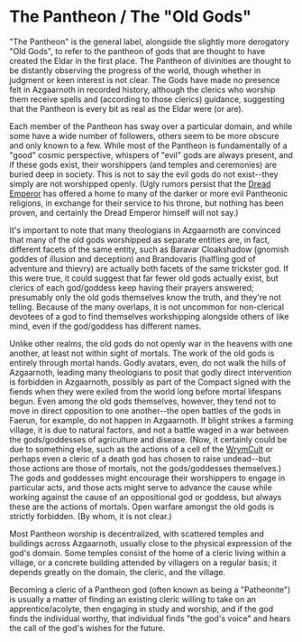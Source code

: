 # The Pantheon / The "Old Gods"

"The Pantheon" is the general label, alongside the slightly more derogatory "Old Gods", to refer to the pantheon of gods that are thought to have created the Eldar in the first place. The Pantheon of divinities are thought to be distantly observing the progress of the world, though whether in judgment or keen interest is not clear. The Gods have made no presence felt in Azgaarnoth in recorded history, although the clerics who worship them receive spells and (according to those clerics) guidance, suggesting that the Pantheon is every bit as real as the Eldar were (or are).

Each member of the Pantheon has sway over a particular domain, and while some have a wide number of followers, others seem to be more obscure and only known to a few. While most of the Pantheon is fundamentally of a "good" cosmic perspective, whispers of "evil" gods are always present, and if these gods exist, their worshippers (and temples and ceremonies) are buried deep in society. This is not to say the evil gods do not exist--they simply are not worshipped openly. (Ugly rumors persist that the [Dread Emperor](/People/DreadEmperor.md) has offered a home to many of the darker or more evil Pantheonic religions, in exchange for their service to his throne, but nothing has been proven, and certainly the Dread Emperor himself will not say.) 

It's important to note that many theologians in Azgaarnoth are convinced that many of the old gods worshipped as separate entities are, in fact, different facets of the same entity, such as Baravar Cloakshadow (gnomish goddes of illusion and deception) and Brandovaris (halfling god of adventure and thievry) are actually both facets of the same trickster god. If this were true, it could suggest that far fewer old gods actually exist, but clerics of each god/goddess keep having their prayers answered; presumably only the old gods themselves know the truth, and they're not telling. Because of the many overlaps, it is not uncommon for non-clerical devotees of a god to find themselves workshipping alongside others of like mind, even if the god/goddess has different names.

Unlike other realms, the old gods do not openly war in the heavens with one another, at least not within sight of mortals. The work of the old gods is entirely through mortal hands. Godly avatars, even, do not walk the hills of Azgaarnoth, leading many theologians to posit that godly direct intervention is forbidden in Azgaarnoth, possibly as part of the Compact signed with the fiends when they were exiled from the world long before mortal lifespans begun. Even among the old gods themselves, however, they tend not to move in direct opposition to one another--the open battles of the gods in Faerun, for example, do not happen in Azgaarnoth. If blight strikes a farming village, it is due to natural factors, and not a battle waged in a war between the gods/goddesses of agriculture and disease. (Now, it certainly could be due to something else, such as the actions of a cell of the [WrymCult](/Organizations/CultOfTheWyrm.md) or perhaps even a cleric of a death god has chosen to raise undead--but those actions are those of mortals, not the gods/goddesses themselves.) The gods and goddesses might encourage their worshippers to engage in particular acts, and those acts might serve to advance the cause while working against the cause of an oppositional god or goddess, but always these are the actions of mortals. Open warfare amongst the old gods is strictly forbidden. (By whom, it is not clear.)

Most Pantheon worship is decentralized, with scattered temples and buildings across Azgaarnoth, usually close to the physical expression of the god's domain. Some temples consist of the home of a cleric living within a village, or a concrete building attended by villagers on a regular basis; it depends greatly on the domain, the cleric, and the village.

Becoming a cleric of a Pantheon god (often known as being a "Patheonite") is usually a matter of finding an existing cleric willing to take on an apprentice/acolyte, then engaging in study and worship, and if the god finds the individual worthy, that individual finds "the god's voice" and hears the call of the god's wishes for the future.

